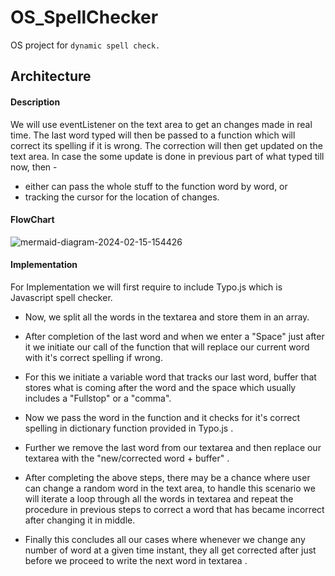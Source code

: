 # OS_SpellChecker
OS project for `dynamic spell check.`

## Architecture
#### Description
We will use eventListener on the text area to get an changes made in real time. The last word typed will then be passed to a function which will correct its spelling if it is wrong. The correction will then get updated on the text area. 
In case the some update is done in previous part of what typed till now, then - 
  - either can pass the whole stuff to the function word by word, or
  - tracking the cursor for the location of changes.

#### FlowChart
![mermaid-diagram-2024-02-15-154426](https://github.com/DPS-2005/OS_SpellChecker/assets/61118074/019995c3-10b1-4cc1-9ef5-e2ed6df683e1)

#### Implementation 
For Implementation we will first require to include Typo.js which is Javascript spell checker.               
- Now, we split all the words in the textarea and store them in an array.    
- After completion of the last word and when we enter a "Space" just after it we initiate our call of the function that will replace our current word with it's correct spelling if wrong.
   
- For this we initiate a variable word that tracks our last word, buffer that stores what is coming after the word and the  space which usually includes a "Fullstop" or a "comma".
  
- Now we pass the word in the function and it checks for it's correct spelling in dictionary function provided in Typo.js .
      
- Further we remove the last word from our textarea and then replace our textarea with the "new/corrected word + buffer" .

- After completing the above steps, there may be a chance where user can change a random word in the text area, to handle this scenario we will iterate a loop through all the words in textarea and repeat the procedure in previous steps to correct a word that has became incorrect after changing it in middle.

- Finally this concludes all our cases where whenever we change any number of word at a given time instant, they all get corrected after just before we proceed to write the next word in textarea .
  
